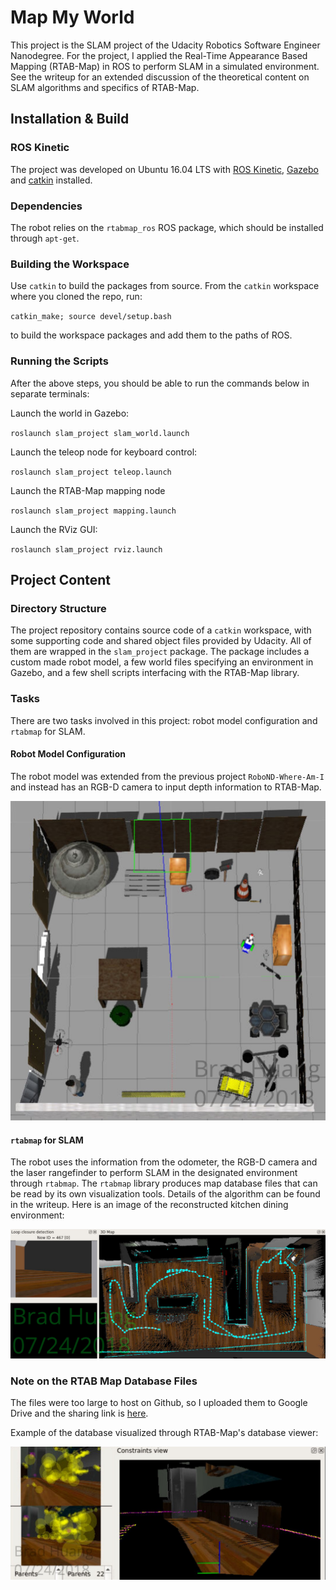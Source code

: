# Map My World
This project is the SLAM project of the Udacity Robotics Software Engineer Nanodegree. For the project, I applied the Real-Time Appearance Based Mapping (RTAB-Map) in ROS to perform SLAM in a simulated environment. See the writeup for an extended discussion of the theoretical content on SLAM algorithms and specifics of RTAB-Map.

## Installation & Build
### ROS Kinetic
The project was developed on Ubuntu 16.04 LTS with [ROS Kinetic](http://wiki.ros.org/kinetic), [Gazebo](http://gazebosim.org/) and [catkin](http://wiki.ros.org/catkin) installed.

### Dependencies
The robot relies on the ``rtabmap_ros`` ROS package, which should be installed through ``apt-get``.

### Building the Workspace
Use ``catkin`` to build the packages from source. From the ``catkin`` workspace where you cloned the repo, run:

``catkin_make; source devel/setup.bash``

to build the workspace packages and add them to the paths of ROS.

### Running the Scripts
After the above steps, you should be able to run the commands below in separate terminals:

Launch the world in Gazebo:

``roslaunch slam_project slam_world.launch``

Launch the teleop node for keyboard control:

``roslaunch slam_project teleop.launch``

Launch the RTAB-Map mapping node

``roslaunch slam_project mapping.launch``

Launch the RViz GUI:

``roslaunch slam_project rviz.launch``


## Project Content
### Directory Structure
The project repository contains source code of a ``catkin`` workspace, with some supporting code and shared object files provided by Udacity. All of them are wrapped in the ``slam_project`` package. The package includes a custom made robot model, a few world files specifying an environment in Gazebo, and a few shell scripts interfacing with the RTAB-Map library.

### Tasks
There are two tasks involved in this project: robot model configuration and ``rtabmap`` for SLAM.
#### Robot Model Configuration
The robot model was extended from the previous project ``RoboND-Where-Am-I`` and instead has an RGB-D camera to input depth information to RTAB-Map.

![robot_model](report/images/garage_explore.png)


#### ``rtabmap`` for SLAM
The robot uses the information from the odometer, the RGB-D camera and the laser rangefinder to perform SLAM in the designated environment through ``rtabmap``. The ``rtabmap`` library produces map database files that can be read by its own visualization tools. Details of the algorithm can be found in the writeup. Here is an image of the reconstructed kitchen dining environment:

![kitchen_3d](report/images/kitchen_3d.jpg)

### Note on the RTAB Map Database Files
The files were too large to host on Github, so I uploaded them to Google Drive and the sharing link is [here](https://drive.google.com/drive/folders/1N4LO4P8lQAmriErj1BQz_u5RpoNVg7a9?usp=sharing).

Example of the database visualized through RTAB-Map's database viewer:

![database_view](report/images/closure1.png)

